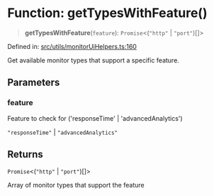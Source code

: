 # Function: getTypesWithFeature()

> **getTypesWithFeature**(`feature`): `Promise`\<(`"http"` \| `"port"`)[]\>

Defined in: [src/utils/monitorUiHelpers.ts:160](https://github.com/Nick2bad4u/Uptime-Watcher/blob/3cce0c3b352c8390536ca3c7399ece50a05faf18/src/utils/monitorUiHelpers.ts#L160)

Get available monitor types that support a specific feature.

## Parameters

### feature

Feature to check for ('responseTime' | 'advancedAnalytics')

`"responseTime"` | `"advancedAnalytics"`

## Returns

`Promise`\<(`"http"` \| `"port"`)[]\>

Array of monitor types that support the feature

